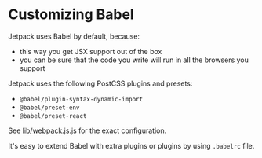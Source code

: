 # Customizing Babel

Jetpack uses Babel by default, because:

- this way you get JSX support out of the box
- you can be sure that the code you write will run in all the browsers you support

Jetpack uses the following PostCSS plugins and presets:

- `@babel/plugin-syntax-dynamic-import`
- `@babel/preset-env`
- `@babel/preset-react`

See [lib/webpack.js.js](../lib/webpack.js.js) for the exact configuration.

It's easy to extend Babel with extra plugins or plugins by using `.babelrc` file.
